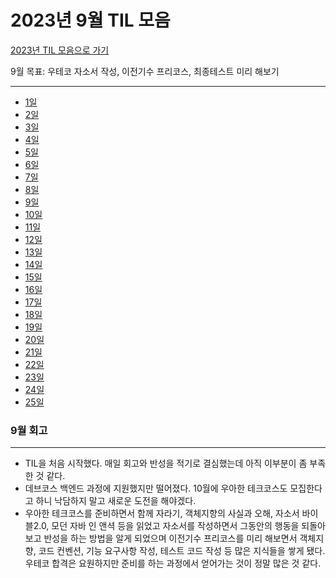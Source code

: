 # 2023년 9월 TIL 모음

[2023년 TIL 모음으로 가기](../2023년_TIL_모음.md)

9월 목표: 우테코 자소서 작성, 이전기수 프리코스, 최종테스트 미리 해보기

---
- [1일](01.md)
- [2일](02.md)
- [3일](03.md)
- [4일](04.md)
- [5일](05.md)
- [6일](06.md)
- [7일](07.md)
- [8일](08.md)
- [9일](09.md)
- [10일](10.md)
- [11일](11.md)
- [12일](12.md)
- [13일](13.md)
- [14일](14.md)
- [15일](15.md)
- [16일](16.md)
- [17일](17.md)
- [18일](18.md)
- [19일](19.md)
- [20일](20.md)
- [21일](21.md)
- [22일](22.md)
- [23일](23.md)
- [24일](24.md)
- [25일](25.md)

### 9월 회고

---
- TIL을 처음 시작했다. 매일 회고와 반성을 적기로 결심했는데 아직 이부분이 좀 부족한 것 같다.
- 데브코스 백엔드 과정에 지원했지만 떨어졌다. 10월에 우아한 테크코스도 모집한다고 하니 낙담하지 말고 새로운 도전을 해야겠다.
- 우아한 테크코스를 준비하면서 함께 자라기, 객체지향의 사실과 오해, 자소서 바이블2.0, 모던 자바 인 앤셕 등을 읽었고
자소서를 작성하면서 그동안의 행동을 되돌아보고 반성을 하는 방법을 알게 되었으며
이전기수 프리코스를 미리 해보면서 객체지향, 코드 컨벤션, 기능 요구사항 작성, 테스트 코드 작성 등 많은 지식들을 쌓게 됐다.
우테코 합격은 요원하지만 준비를 하는 과정에서 얻어가는 것이 정말 많은 것 같다.